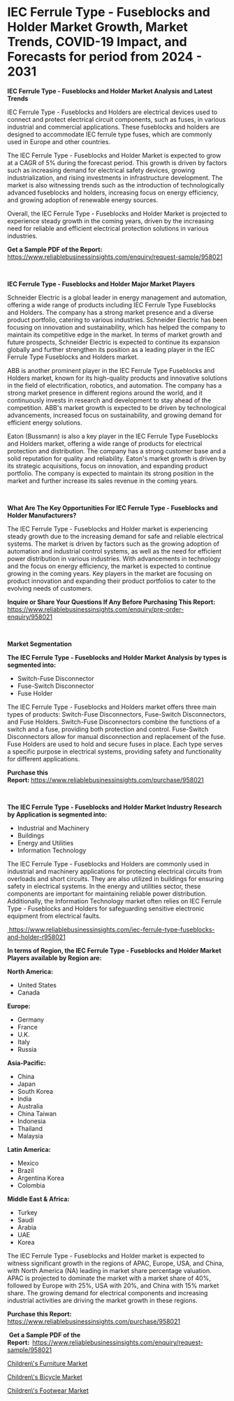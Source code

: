 <p><h1>IEC Ferrule Type - Fuseblocks and Holder Market Growth, Market Trends, COVID-19 Impact, and Forecasts for period from 2024 - 2031</h1></p><p><strong>IEC Ferrule Type - Fuseblocks and Holder Market Analysis and Latest Trends</strong></p>
<p><p>IEC Ferrule Type - Fuseblocks and Holders are electrical devices used to connect and protect electrical circuit components, such as fuses, in various industrial and commercial applications. These fuseblocks and holders are designed to accommodate IEC ferrule type fuses, which are commonly used in Europe and other countries.</p><p>The IEC Ferrule Type - Fuseblocks and Holder Market is expected to grow at a CAGR of 5% during the forecast period. This growth is driven by factors such as increasing demand for electrical safety devices, growing industrialization, and rising investments in infrastructure development. The market is also witnessing trends such as the introduction of technologically advanced fuseblocks and holders, increasing focus on energy efficiency, and growing adoption of renewable energy sources.</p><p>Overall, the IEC Ferrule Type - Fuseblocks and Holder Market is projected to experience steady growth in the coming years, driven by the increasing need for reliable and efficient electrical protection solutions in various industries.</p></p>
<p><strong>Get a Sample PDF of the Report:&nbsp;</strong> <a href="https://www.reliablebusinessinsights.com/enquiry/request-sample/958021">https://www.reliablebusinessinsights.com/enquiry/request-sample/958021</a></p>
<p>&nbsp;</p>
<p><strong>IEC Ferrule Type - Fuseblocks and Holder Major Market Players</strong></p>
<p><p>Schneider Electric is a global leader in energy management and automation, offering a wide range of products including IEC Ferrule Type Fuseblocks and Holders. The company has a strong market presence and a diverse product portfolio, catering to various industries. Schneider Electric has been focusing on innovation and sustainability, which has helped the company to maintain its competitive edge in the market. In terms of market growth and future prospects, Schneider Electric is expected to continue its expansion globally and further strengthen its position as a leading player in the IEC Ferrule Type Fuseblocks and Holders market.</p><p>ABB is another prominent player in the IEC Ferrule Type Fuseblocks and Holders market, known for its high-quality products and innovative solutions in the field of electrification, robotics, and automation. The company has a strong market presence in different regions around the world, and it continuously invests in research and development to stay ahead of the competition. ABB's market growth is expected to be driven by technological advancements, increased focus on sustainability, and growing demand for efficient energy solutions.</p><p>Eaton (Bussmann) is also a key player in the IEC Ferrule Type Fuseblocks and Holders market, offering a wide range of products for electrical protection and distribution. The company has a strong customer base and a solid reputation for quality and reliability. Eaton's market growth is driven by its strategic acquisitions, focus on innovation, and expanding product portfolio. The company is expected to maintain its strong position in the market and further increase its sales revenue in the coming years.</p></p>
<p>&nbsp;</p>
<p><strong>What Are The Key Opportunities For IEC Ferrule Type - Fuseblocks and Holder Manufacturers?</strong></p>
<p><p>The IEC Ferrule Type - Fuseblocks and Holder market is experiencing steady growth due to the increasing demand for safe and reliable electrical systems. The market is driven by factors such as the growing adoption of automation and industrial control systems, as well as the need for efficient power distribution in various industries. With advancements in technology and the focus on energy efficiency, the market is expected to continue growing in the coming years. Key players in the market are focusing on product innovation and expanding their product portfolios to cater to the evolving needs of customers.</p></p>
<p><strong>Inquire or Share Your Questions If Any Before Purchasing This Report:</strong> <a href="https://www.reliablebusinessinsights.com/enquiry/pre-order-enquiry/958021">https://www.reliablebusinessinsights.com/enquiry/pre-order-enquiry/958021</a></p>
<p>&nbsp;</p>
<p><strong>Market Segmentation</strong></p>
<p><strong>The IEC Ferrule Type - Fuseblocks and Holder Market Analysis by types is segmented into:</strong></p>
<p><ul><li>Switch-Fuse Disconnector</li><li>Fuse-Switch Disconnector</li><li>Fuse Holder</li></ul></p>
<p><p>The IEC Ferrule Type - Fuseblocks and Holders market offers three main types of products: Switch-Fuse Disconnectors, Fuse-Switch Disconnectors, and Fuse Holders. Switch-Fuse Disconnectors combine the functions of a switch and a fuse, providing both protection and control. Fuse-Switch Disconnectors allow for manual disconnection and replacement of the fuse. Fuse Holders are used to hold and secure fuses in place. Each type serves a specific purpose in electrical systems, providing safety and functionality for different applications.</p></p>
<p><strong>Purchase this Report:&nbsp;</strong><a href="https://www.reliablebusinessinsights.com/purchase/958021">https://www.reliablebusinessinsights.com/purchase/958021</a></p>
<p>&nbsp;</p>
<p><strong>The IEC Ferrule Type - Fuseblocks and Holder Market Industry Research by Application is segmented into:</strong></p>
<p><ul><li>Industrial and Machinery</li><li>Buildings</li><li>Energy and Utilities</li><li>Information Technology</li></ul></p>
<p><p>The IEC Ferrule Type - Fuseblocks and Holders are commonly used in industrial and machinery applications for protecting electrical circuits from overloads and short circuits. They are also utilized in buildings for ensuring safety in electrical systems. In the energy and utilities sector, these components are important for maintaining reliable power distribution. Additionally, the Information Technology market often relies on IEC Ferrule Type - Fuseblocks and Holders for safeguarding sensitive electronic equipment from electrical faults.</p></p>
<p><a href="https://www.reliablebusinessinsights.com/iec-ferrule-type-fuseblocks-and-holder-r958021">&nbsp;https://www.reliablebusinessinsights.com/iec-ferrule-type-fuseblocks-and-holder-r958021</a></p>
<p><strong>In terms of Region, the IEC Ferrule Type - Fuseblocks and Holder Market Players available by Region are:</strong></p>
<p>
    <p> <strong> North America: </strong>
        <ul>
            <li>United States</li>
            <li>Canada</li>
        </ul>
        </p> 
    <p> <strong> Europe: </strong>
        <ul>
            <li>Germany</li>
            <li>France</li>
            <li>U.K.</li>
            <li>Italy</li>
            <li>Russia</li>
        </ul>
        </p> 
    <p> <strong> Asia-Pacific: </strong>
        <ul>
            <li>China</li>
            <li>Japan</li>
            <li>South Korea</li>
            <li>India</li>
            <li>Australia</li>
            <li>China Taiwan</li>
            <li>Indonesia</li>
            <li>Thailand</li>
            <li>Malaysia</li>
        </ul>
        </p> 
    <p> <strong> Latin America: </strong>
        <ul>
            <li>Mexico</li>
            <li>Brazil</li>
            <li>Argentina Korea</li>
            <li>Colombia</li>
        </ul>
        </p> 
    <p> <strong> Middle East & Africa: </strong>
        <ul>
            <li>Turkey</li>
            <li>Saudi</li>
            <li>Arabia</li>
            <li>UAE</li>
            <li>Korea</li>
        </ul>
    </p>
    </p>
<p><p>The IEC Ferrule Type - Fuseblocks and Holder market is expected to witness significant growth in the regions of APAC, Europe, USA, and China, with North America (NA) leading in market share percentage valuation. APAC is projected to dominate the market with a market share of 40%, followed by Europe with 25%, USA with 20%, and China with 15% market share. The growing demand for electrical components and increasing industrial activities are driving the market growth in these regions.</p></p>
<p><strong>Purchase this Report: </strong><a href="https://www.reliablebusinessinsights.com/purchase/958021">https://www.reliablebusinessinsights.com/purchase/958021</a></p>
<p>&nbsp;<strong>Get a Sample PDF of the Report:&nbsp;&nbsp;</strong><a href="https://www.reliablebusinessinsights.com/enquiry/request-sample/958021">https://www.reliablebusinessinsights.com/enquiry/request-sample/958021</a></p>
<p><strong></strong></p>
<p><p><a href="https://github.com/VincentButlerjXXf/Market-Research-Report-List-1/blob/main/childrens-furniture-market.md">Children\'s Furniture Market</a></p><p><a href="https://github.com/mdhefjumiah/Market-Research-Report-List-1/blob/main/childrens-bicycle-market.md">Children\'s Bicycle Market</a></p><p><a href="https://github.com/nusratjahan12006/Market-Research-Report-List-1/blob/main/childrens-footwear-market.md">Children\'s Footwear Market</a></p></p>